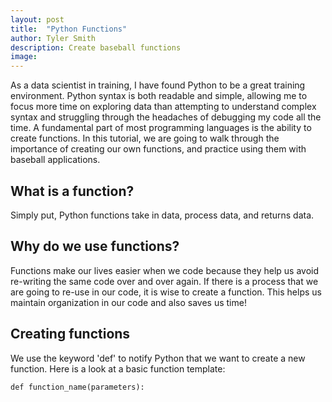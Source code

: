 ```yaml
---
layout: post
title:  "Python Functions"
author: Tyler Smith
description: Create baseball functions
image:
--- 
```

As a data scientist in training, I have found Python to be a great training environment. Python syntax is both readable and simple, allowing me to focus more time on exploring data than attempting to understand complex syntax and struggling through the headaches of debugging my code all the time. A fundamental part of most programming languages is the ability to create functions. In this tutorial, we are going to walk through the importance of creating our own functions, and practice using them with baseball applications.

<h2>What is a function?</h2>

Simply put, Python functions take in data, process data, and returns data.

<h2>Why do we use functions?</h2>

Functions make our lives easier when we code because they help us avoid re-writing the same code over and over again. If there is a process that we are going to re-use in our code, it is wise to create a function. This helps us maintain organization in our code and also saves us time!

<h2>Creating functions</h2>

We use the keyword 'def' to notify Python that we want to create a new function. Here is a look at a basic function template:

```
def function_name(parameters):

```





